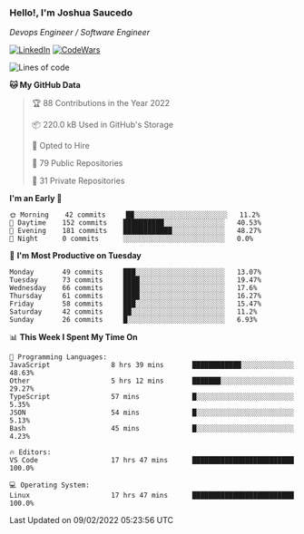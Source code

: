 ### Hello!, I'm Joshua Saucedo
*Devops Engineer / Software Engineer*  

[![LinkedIn](https://img.shields.io/badge/LinkedIn-0073b1?logo=linkedin&style=flat-square&logoColor=white)](https://www.linkedin.com/in/joshua-nathanael-saucedo-uriarte-bb0336169/)
[![CodeWars](https://www.codewars.com/users/joshuansu0897/badges/micro)](https://www.codewars.com/users/joshuansu0897)

<!--START_SECTION:waka-->
![Lines of code](https://img.shields.io/badge/From%20Hello%20World%20I%27ve%20Written-2%20Million%20lines%20of%20code-blue)

**🐱 My GitHub Data** 

> 🏆 88 Contributions in the Year 2022
 > 
> 📦 220.0 kB Used in GitHub's Storage 
 > 
> 💼 Opted to Hire
 > 
> 📜 79 Public Repositories 
 > 
> 🔑 31 Private Repositories  
 > 
**I'm an Early 🐤** 

```text
🌞 Morning    42 commits     ██░░░░░░░░░░░░░░░░░░░░░░░   11.2% 
🌆 Daytime    152 commits    ██████████░░░░░░░░░░░░░░░   40.53% 
🌃 Evening    181 commits    ████████████░░░░░░░░░░░░░   48.27% 
🌙 Night      0 commits      ░░░░░░░░░░░░░░░░░░░░░░░░░   0.0%

```
📅 **I'm Most Productive on Tuesday** 

```text
Monday       49 commits     ███░░░░░░░░░░░░░░░░░░░░░░   13.07% 
Tuesday      73 commits     ████░░░░░░░░░░░░░░░░░░░░░   19.47% 
Wednesday    66 commits     ████░░░░░░░░░░░░░░░░░░░░░   17.6% 
Thursday     61 commits     ████░░░░░░░░░░░░░░░░░░░░░   16.27% 
Friday       58 commits     ███░░░░░░░░░░░░░░░░░░░░░░   15.47% 
Saturday     42 commits     ██░░░░░░░░░░░░░░░░░░░░░░░   11.2% 
Sunday       26 commits     █░░░░░░░░░░░░░░░░░░░░░░░░   6.93%

```


📊 **This Week I Spent My Time On** 

```text
💬 Programming Languages: 
JavaScript               8 hrs 39 mins       ████████████░░░░░░░░░░░░░   48.63% 
Other                    5 hrs 12 mins       ███████░░░░░░░░░░░░░░░░░░   29.27% 
TypeScript               57 mins             █░░░░░░░░░░░░░░░░░░░░░░░░   5.35% 
JSON                     54 mins             █░░░░░░░░░░░░░░░░░░░░░░░░   5.13% 
Bash                     45 mins             █░░░░░░░░░░░░░░░░░░░░░░░░   4.23%

🔥 Editors: 
VS Code                  17 hrs 47 mins      █████████████████████████   100.0%

💻 Operating System: 
Linux                    17 hrs 47 mins      █████████████████████████   100.0%

```


 Last Updated on 09/02/2022 05:23:56 UTC
<!--END_SECTION:waka-->
